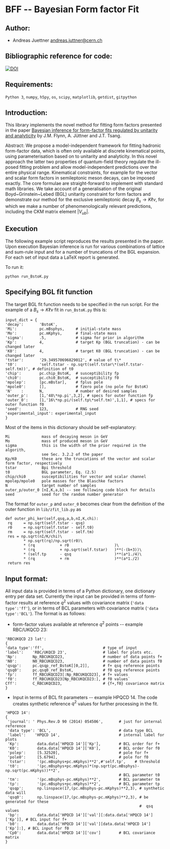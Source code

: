 # BFF -- Bayesian Form factor Fit

## Author:
 - Andreas Juettner    <andreas.juttner@cern.ch>

## Bibliographic reference for code:
[![DOI](https://zenodo.org/badge/623083004.svg)](https://zenodo.org/badge/latestdoi/623083004)

## Requirements:

```Python 3```, ```numpy```, ```h5py```, ```os```, ```scipy```, ```matplotlib```, ```getdist```, ```gitpython```

## Introduction:
This library implements the novel method for fitting form factors presented in the paper
[Bayesian inference for form-factor fits regulated by unitarity and analyticity](https://arxiv.org/abs/2303.11285)
by J.M. Flynn, A. Jüttner and J.T. Tsang. 

Abstract: We propose a model-independent framework for fitting hadronic form-factor data, which is often only available at discrete kinematical points, using parameterisation based on to unitarity and analyticity. In this novel approach the latter two properties of quantum-field theory regulate the ill-posed fitting problem and allow model-independent predictions over the entire physical range. Kinematical constraints, for example for the vector and scalar form factors in semileptonic meson decays, can be imposed exactly. The  core formulae are straight-forward to implement with standard math libraries. We take account of a generalisation of the original Boyd~Grinstein~Lebed (BGL) unitarity constraint for form factors and demonstrate our method for the exclusive semileptonic decay $B_s\to K \ell \nu$, for which we make a number of phenomenologically relevant predictions, including  the CKM matrix element $|V_{ub}|$.
 
## Execution
The following example script reproduces the results presented in the paper. Upon execution 
Bayesian inference is run for various combinations of lattice and sum-rule input and for
a number of truncations of the BGL expansion. For each set of input data a LaTeX report
is generated.

To run it:

```python run_BstoK.py```

## Specifying BGL fit function
The target BGL fit function needs to be specified in the run script. For the example of a $B_s\to K\ell\nu$ fit
in `run_BstoK.py` this is:
```
input_dict = {
'decay':       'BstoK',
'Mi':          pc.mBsphys,     # initial-state mass
'Mo':          pc.mKphys,      # final-state mass
'sigma':       .5,             # sigma for prior in algorithm
'Kp':          4,              # target Kp (BGL truncation) - can be changed later
'K0':          4,              # target K0 (BGL truncation) - can be changed later
'tstar':       '29.349570696829012', # value of t\*
't0':          'self.tstar - np.sqrt(self.tstar\*(self.tstar-self.tm))', # definition of t0
'chip':        pc.chip_BstoK,  # susceptibility fp
'chi0':        pc.chi0_BstoK,  # susceptibility f0
'mpolep':      [pc.mBstar],    # fplus pole
'mpole0':      [],             # fzero pole (no pole for BstoK)
'N'    :       N,              # number of desired samples
'outer_p':     [1,'48\*np.pi',3,2], # specs for outer function fp
'outer_0':     [1,'16\*np.pi/(self.tp\*self.tm)',1,1], # specs for outer function f0
'seed':        123,            # RNG seed
'experimental_input': experimental_input
}
```

Most of the items in this dictionary should be self-explanatory:
```
Mi              mass of decaying meson in GeV
Mo              mass of produced meson in GeV
sigma           this is the width of the prior required in the algorith, 
                see Sec. 3.2.2 of the paper
Kp/K0           these are the truncations of the vector and scalar form factor, respectively
tstar           Bpi threshold
t0              BGL parameter, Eq. (2.5)
chip/chi0       susceptibilities for vector and scalar channel
mpolep/mpole0   pole masses for the Blaschke factors
N               target number of samples
outer_p/outer_0	[nI,K,a,b] -- see following code block for details
seed            seed for the random number generator
```
The format for `outer_p` and `outer_0` becomes clear from the definition of the outer function in `lib/zfit_lib.py` as 
```
def outer_phi_ker(self,qsq,a,b,nI,K,chi):
 rq     = np.sqrt(self.tstar - qsq)
 r0     = np.sqrt(self.tstar - self.t0)
 rm     = np.sqrt(self.tstar - self.tm)
 res = np.sqrt(nI/K/chi)\
        * np.sqrt(rq)/np.sqrt(r0)\
        * (rq           + r0                    )\
        * (rq           + np.sqrt(self.tstar)   )**(-(b+3))\
        * (self.tp      - qsq                   )**(a*1./4)\
        * (rq           + rm                    )**(a*1./2)
 return res
```
## Input format:
All input data is provided in terms of a Python dictionary, one dictionary entry per data set.  Currently the input can be provided in terms of form-factor results at reference $q^2$ values with covariance matrix (`'data type':'ff'`), or in terms of BCL parameters with covariance matrix (`'data type':'BCL'`). The format is as follows:

- form-factor values available at reference $q^2$ points -- example RBC/UKQCD 23:
```
'RBCUKQCD 23 lat':
{
'data type':'ff',                          # type of input
'label':    'RBC/UKQCD 23',                # label for plots etc.
'Np':       Np_RBCUKQCD23,                 # number of data points f+
'N0':       N0_RBCUKQCD23,                 # number of data points f0
'qsqp':	    pc.qsqp_ref_BstoK[[0,2]],      # f+ qsq reference points
'qsq0':	    pc.qsq0_ref_BstoK,             # f0 qsq reference points
'fp':       ff_RBCUKQCD23[:Np_RBCUKQCD23], # f+ values
'f0':       ff_RBCUKQCD23[Np_RBCUKQCD23:], # f0 values`
Cff':       C_RBCUKQCD23,                  # {f+,f0} covariance matrix
}
```

- Input in terms of BCL fit parameters -- example HPQCD 14. The code creates synthetic reference $q^2$ values for further processing in the fit.
```
'HPQCD 14':
{    
 'journal': ' Phys.Rev.D 90 (2014) 054506',       # just for internal reference
 'data type': 'BCL',                              # data type BCL    
 'label':    'HPQCD 14',                          # internal label for plots
 'Kp':        data.data['HPQCD 14']['Kp'],        # BCL order for f+
 'K0':        data.data['HPQCD 14']['K0'],        # BCL order for f0
 'polep':     [5.32520],                          # pole for f+
 'pole0':     [5.6794],                           # pole for f0
 'tstar':     '(pc.mBsphys+pc.mKphys)**2',#'self.tp',    # threshold
 't0':        '(pc.mBsphys+pc.mKphys)*(np.sqrt(pc.mBsphys)-np.sqrt(pc.mKphys))**2',
                                                  # BCL parameter t0
 'tm':        '(pc.mBsphys-pc.mKphys)**2',        # BCL parameter tm
 'tp':        '(pc.mBsphys+pc.mKphys)**2',        # BCL parameter tp
 'qsqp':      np.linspace(17,(pc.mBsphys-pc.mKphys)**2,3), # synthetic data will 
 'qsq0':      np.linspace(17,(pc.mBsphys-pc.mKphys)**2,3), # be generated for these 
                                                           #  qsq values
 'bp':        data.data['HPQCD 14']['val'][:data.data['HPQCD 14']['Kp']], # BCL input for f+
 'b0':        data.data['HPQCD 14']['val'][data.data['HPQCD 14']['Kp']:], # BCL input for f0
 'Cp0':       data.data['HPQCD 14']['cov']        # BCL covariance matrix
}
```
